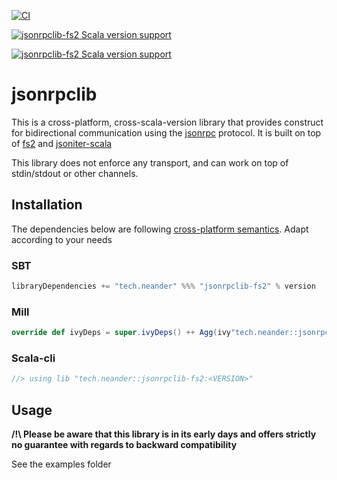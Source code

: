 [![CI](https://github.com/neandertech/jsonrpclib/actions/workflows/ci.yml/badge.svg)](https://github.com/neandertech/jsonrpclib/actions/workflows/ci.yml)

[![jsonrpclib-fs2 Scala version support](https://index.scala-lang.org/neandertech/jsonrpclib/jsonrpclib-fs2/latest-by-scala-version.svg?platform=jvm)](https://index.scala-lang.org/neandertech/jsonrpclib/jsonrpclib-fs2)

[![jsonrpclib-fs2 Scala version support](https://index.scala-lang.org/neandertech/jsonrpclib/jsonrpclib-fs2/latest-by-scala-version.svg?platform=sjs1)](https://index.scala-lang.org/neandertech/jsonrpclib/jsonrpclib-fs2)


# jsonrpclib

This is a cross-platform, cross-scala-version library that provides construct for bidirectional communication using the [jsonrpc](https://www.jsonrpc.org/) protocol. It is built on top of [fs2](https://fs2.io/#/) and [jsoniter-scala](https://github.com/plokhotnyuk/jsoniter-scala)

This library does not enforce any transport, and can work on top of stdin/stdout or other channels.

## Installation

The dependencies below are following [cross-platform semantics](http://youforgotapercentagesignoracolon.com/).
Adapt according to your needs

### SBT

```scala
libraryDependencies += "tech.neander" %%% "jsonrpclib-fs2" % version
```

### Mill

```scala
override def ivyDeps = super.ivyDeps() ++ Agg(ivy"tech.neander::jsonrpclib-fs2::$version")
```

### Scala-cli

```scala
//> using lib "tech.neander::jsonrpclib-fs2:<VERSION>"
```

## Usage

**/!\ Please be aware that this library is in its early days and offers strictly no guarantee with regards to backward compatibility**

See the examples folder
